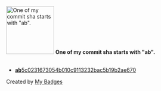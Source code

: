 <img src="https://my-badges.github.io/my-badges/ab-commit.png" alt="One of my commit sha starts with &quot;ab&quot;." title="One of my commit sha starts with &quot;ab&quot;." width="128">
<strong>One of my commit sha starts with &quot;ab&quot;.</strong>
<br><br>

- <a href="https://github.com/artemmufazalov/social_network/commit/ab5c0231673054b010c9113232bac5b19b2ae670"><strong>ab</strong>5c0231673054b010c9113232bac5b19b2ae670</a>


Created by <a href="https://github.com/my-badges/my-badges">My Badges</a>